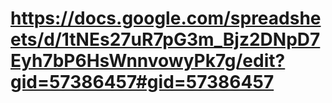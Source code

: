 # https://docs.google.com/spreadsheets/d/1tNEs27uR7pG3m_Bjz2DNpD7Eyh7bP6HsWnnvowyPk7g/edit?gid=57386457#gid=57386457